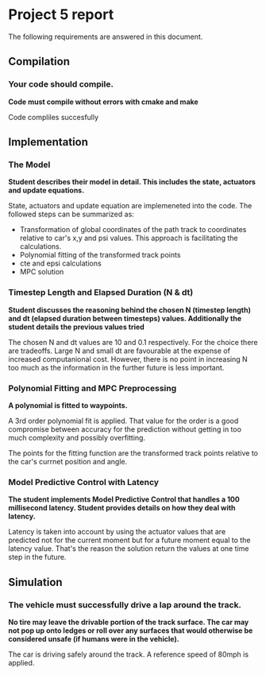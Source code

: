 # Project 5 report
The following requirements are answered in this document. 

## Compilation
### Your code should compile.
__Code must compile without errors with cmake and make__

Code compliles succesfully

## Implementation
### The Model
__Student describes their model in detail. This includes the state, actuators and update equations.__

State, actuators and update equation are implemeneted into the code. The followed steps can be summarized as:

- Transformation of global coordinates of the path track to coordinates relative to car's x,y and psi values. This approach is facilitating the calculations.
- Polynomial fitting of the transformed track points
- cte and epsi calculations
- MPC solution


### Timestep Length and Elapsed Duration (N & dt)
__Student discusses the reasoning behind the chosen N (timestep length) and dt (elapsed duration between timesteps) values. 
Additionally the student details the previous values tried__

The chosen N and dt values are 10 and 0.1 respectively. For the choice there are tradeoffs. Large N and small dt are favourable at the expense of increased computanional cost. However, there is no point in increasing N too much as the information in the further future is less important.


### Polynomial Fitting and MPC Preprocessing
__A polynomial is fitted to waypoints.__

A 3rd order polynomial fit is applied. That value for the order is a good compromise between  accuracy for the prediction without getting in too much complexity and possibly overfitting.

The points for the fitting function are the transformed track points relative to the car's currnet position and angle.

### Model Predictive Control with Latency
__The student implements Model Predictive Control that handles a 100 millisecond latency. 
Student provides details on how they deal with latency.__

Latency is taken into account by using the actuator values that are predicted not for the current moment but for a future moment equal to the latency value. That's the reason the solution return the values at one time step in the future.


## Simulation
### The vehicle must successfully drive a lap around the track.

__No tire may leave the drivable portion of the track surface. The car may not pop up onto ledges or roll over any surfaces that would otherwise be considered unsafe (if humans were in the vehicle).__

The car is driving safely around the track. A reference speed of 80mph is applied. 